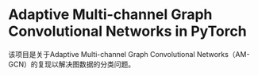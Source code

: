 # Adaptive Multi-channel Graph Convolutional Networks in PyTorch

该项目是关于Adaptive Multi-channel Graph Convolutional Networks（AM-GCN）的复现以解决图数据的分类问题。

